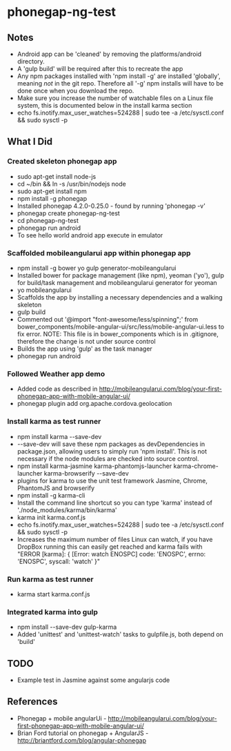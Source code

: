 # phonegap-ng-test

## Notes

- Android app can be 'cleaned' by removing the platforms/android directory.
 - A 'gulp build' will be required after this to recreate the app
- Any npm packages installed with 'npm install -g' are installed 'globally', meaning _not_ in the git repo. Therefore all '-g' npm installs will have to be done once when you download the repo.
- Make sure you increase the number of watchable files on a Linux file system, this is documented below in the install karma section
 - echo fs.inotify.max_user_watches=524288 | sudo tee -a /etc/sysctl.conf && sudo sysctl -p

## What I Did

### Created skeleton phonegap app

- sudo apt-get install node-js
- cd ~/bin && ln -s /usr/bin/nodejs node
- sudo apt-get install npm
- npm install -g phonegap
 - Installed phonegap 4.2.0-0.25.0 - found by running 'phonegap -v'
- phonegap create phonegap-ng-test
- cd phonegap-ng-test
- phonegap run android
 - To see hello world android app execute in emulator

### Scaffolded mobileangularui app within phonegap app

- npm install -g bower yo gulp generator-mobileangularui
 - Installed bower for package management (like npm), yeoman ('yo'), gulp for build/task management and mobileangularui generator for yeoman
- yo mobileangularui
 - Scaffolds the app by installing a necessary dependencies and a walking skeleton
- gulp build
 - Commented out '@import "font-awesome/less/spinning";' from bower_components/mobile-angular-ui/src/less/mobile-angular-ui.less to fix error. NOTE: This file is in bower_components which is in .gitignore, therefore the change is not under source control
 - Builds the app using 'gulp' as the task manager
- phonegap run android

### Followed Weather app demo

- Added code as described in http://mobileangularui.com/blog/your-first-phonegap-app-with-mobile-angular-ui/
- phonegap plugin add org.apache.cordova.geolocation

### Install karma as test runner

- npm install karma --save-dev
 - --save-dev will save these npm packages as devDependencies in package.json, allowing users to simply run 'npm install'. This is not necessary if the node modules are checked into source control.
- npm install karma-jasmine karma-phantomjs-launcher karma-chrome-launcher karma-browserify --save-dev
 - plugins for karma to use the unit test framework Jasmine, Chrome, PhantomJS and browserify
- npm install -g karma-cli
 - Install the command line shortcut so you can type 'karma' instead of './node_modules/karma/bin/karma'
- karma init karma.conf.js
- echo fs.inotify.max_user_watches=524288 | sudo tee -a /etc/sysctl.conf && sudo sysctl -p
 - Increases the maximum number of files Linux can watch, if you have DropBox running this can easily get reached and karma fails with "ERROR [karma]: { [Error: watch ENOSPC] code: 'ENOSPC', errno: 'ENOSPC', syscall: 'watch' }"

### Run karma as test runner

- karma start karma.conf.js

### Integrated karma into gulp

- npm install --save-dev gulp-karma
- Added 'unittest' and 'unittest-watch' tasks to gulpfile.js, both depend on 'build'

## TODO

- Example test in Jasmine against some angularjs code

## References

- Phonegap + mobile angularUi - http://mobileangularui.com/blog/your-first-phonegap-app-with-mobile-angular-ui/
- Brian Ford tutorial on phonegap + AngularJS - http://briantford.com/blog/angular-phonegap

